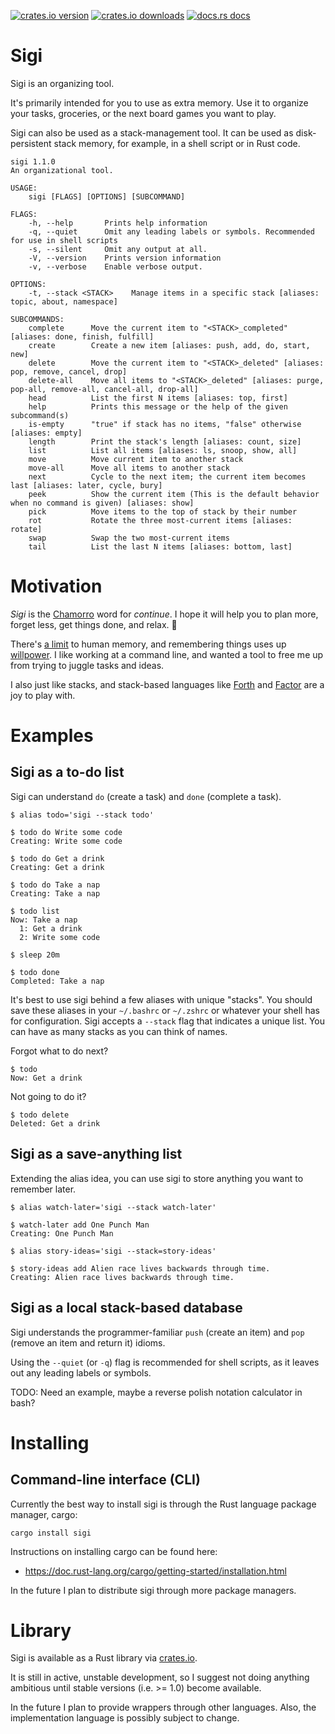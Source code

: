 [![crates.io version](https://img.shields.io/crates/v/sigi)](https://crates.io/crates/sigi)
[![crates.io downloads](https://img.shields.io/crates/d/sigi?label=crates.io%20downloads)](https://crates.io/crates/sigi)
[![docs.rs docs](https://docs.rs/mio/badge.svg)](https://docs.rs/sigi)

# Sigi

Sigi is an organizing tool.

It's primarily intended for you to use as extra memory. Use it to organize your
tasks, groceries, or the next board games you want to play.

Sigi can also be used as a stack-management tool. It can be used as disk-
persistent stack memory, for example, in a shell script or in Rust code.

```
sigi 1.1.0
An organizational tool.

USAGE:
    sigi [FLAGS] [OPTIONS] [SUBCOMMAND]

FLAGS:
    -h, --help       Prints help information
    -q, --quiet      Omit any leading labels or symbols. Recommended for use in shell scripts
    -s, --silent     Omit any output at all.
    -V, --version    Prints version information
    -v, --verbose    Enable verbose output.

OPTIONS:
    -t, --stack <STACK>    Manage items in a specific stack [aliases: topic, about, namespace]

SUBCOMMANDS:
    complete      Move the current item to "<STACK>_completed" [aliases: done, finish, fulfill]
    create        Create a new item [aliases: push, add, do, start, new]
    delete        Move the current item to "<STACK>_deleted" [aliases: pop, remove, cancel, drop]
    delete-all    Move all items to "<STACK>_deleted" [aliases: purge, pop-all, remove-all, cancel-all, drop-all]
    head          List the first N items [aliases: top, first]
    help          Prints this message or the help of the given subcommand(s)
    is-empty      "true" if stack has no items, "false" otherwise [aliases: empty]
    length        Print the stack's length [aliases: count, size]
    list          List all items [aliases: ls, snoop, show, all]
    move          Move current item to another stack
    move-all      Move all items to another stack
    next          Cycle to the next item; the current item becomes last [aliases: later, cycle, bury]
    peek          Show the current item (This is the default behavior when no command is given) [aliases: show]
    pick          Move items to the top of stack by their number
    rot           Rotate the three most-current items [aliases: rotate]
    swap          Swap the two most-current items
    tail          List the last N items [aliases: bottom, last]
```

# Motivation

_Sigi_ is the [Chamorro](https://en.wikipedia.org/wiki/Chamorro_language) word
for _continue_. I hope it will help you to plan more, forget less, get things
done, and relax. 🌴

There's [a limit](https://wiki.c2.com/?SevenPlusOrMinusTwo) to human memory, and
remembering things uses up [willpower](https://www.penguinrandomhouse.com/books/307740/willpower-by-roy-f-baumeister-and-john-tierney/).
I like working at a command line, and wanted a tool to free me up from trying to
juggle tasks and ideas.

I also just like stacks, and stack-based languages like
[Forth](https://en.wikipedia.org/wiki/Forth_(programming_language)) and
[Factor](https://factorcode.org) are a joy to play with.

# Examples

## Sigi as a to-do list

Sigi can understand `do` (create a task) and `done` (complete a task).

```
$ alias todo='sigi --stack todo'

$ todo do Write some code
Creating: Write some code

$ todo do Get a drink
Creating: Get a drink

$ todo do Take a nap
Creating: Take a nap

$ todo list
Now: Take a nap
  1: Get a drink
  2: Write some code

$ sleep 20m

$ todo done
Completed: Take a nap
```

It's best to use sigi behind a few aliases with unique "stacks". You should
save these aliases in your `~/.bashrc` or `~/.zshrc` or whatever your shell has
for configuration. Sigi accepts a `--stack` flag that indicates a unique list.
You can have as many stacks as you can think of names.

Forgot what to do next?

```
$ todo
Now: Get a drink
```

Not going to do it?

```
$ todo delete
Deleted: Get a drink
```

## Sigi as a save-anything list

Extending the alias idea, you can use sigi to store anything you want to
remember later.

```
$ alias watch-later='sigi --stack watch-later'

$ watch-later add One Punch Man
Creating: One Punch Man
```

```
$ alias story-ideas='sigi --stack=story-ideas'

$ story-ideas add Alien race lives backwards through time.
Creating: Alien race lives backwards through time.
```

## Sigi as a local stack-based database

Sigi understands the programmer-familiar `push` (create an item) and `pop`
(remove an item and return it) idioms.

Using the `--quiet` (or `-q`) flag is recommended for shell scripts, as it
leaves out any leading labels or symbols.

TODO: Need an example, maybe a reverse polish notation calculator in bash?

# Installing

## Command-line interface (CLI)

Currently the best way to install sigi is through the Rust language package
manager, cargo:

```
cargo install sigi
```

Instructions on installing cargo can be found here:

- https://doc.rust-lang.org/cargo/getting-started/installation.html

In the future I plan to distribute sigi through more package managers.

# Library

Sigi is available as a Rust library via [crates.io](https://crates.io/crates/sigi).

It is still in active, unstable development, so I suggest not doing anything
ambitious until stable versions (i.e. >= 1.0) become available.

In the future I plan to provide wrappers through other languages. Also, the
implementation language is possibly subject to change.
